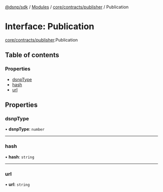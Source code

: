 [@dsnp/sdk](../README.md) / [Modules](../modules.md) / [core/contracts/publisher](../modules/core_contracts_publisher.md) / Publication

# Interface: Publication

[core/contracts/publisher](../modules/core_contracts_publisher.md).Publication

## Table of contents

### Properties

- [dsnpType](core_contracts_publisher.publication.md#dsnptype)
- [hash](core_contracts_publisher.publication.md#hash)
- [url](core_contracts_publisher.publication.md#url)

## Properties

### dsnpType

• **dsnpType**: `number`

___

### hash

• **hash**: `string`

___

### url

• **url**: `string`
